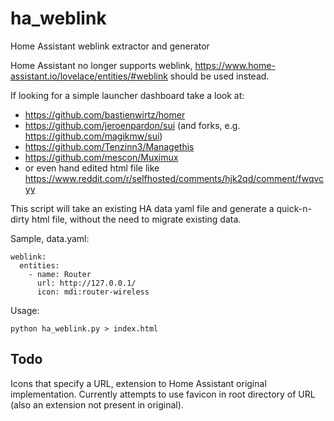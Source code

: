 # ha_weblink

Home Assistant weblink extractor and generator

Home Assistant no longer supports weblink, https://www.home-assistant.io/lovelace/entities/#weblink should be used instead.

If looking for a simple launcher dashboard take a look at:

  * https://github.com/bastienwirtz/homer
  * https://github.com/jeroenpardon/sui (and forks, e.g. https://github.com/magikmw/sui)
  * https://github.com/Tenzinn3/Managethis
  * https://github.com/mescon/Muximux
  * or even hand edited html file like https://www.reddit.com/r/selfhosted/comments/hjk2qd/comment/fwqvcyy

This script will take an existing HA data yaml file and generate a quick-n-dirty html file, without the need to migrate existing data.

Sample, data.yaml:

	weblink:
	  entities:
		- name: Router
		  url: http://127.0.0.1/
		  icon: mdi:router-wireless

Usage:

    python ha_weblink.py > index.html

## Todo

Icons that specify a URL, extension to Home Assistant original implementation.
Currently attempts to use favicon in root directory of URL (also an extension not present in original).
